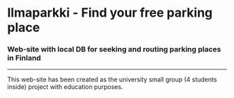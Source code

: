# Ilmaparkki - Find your free parking place
### Web-site with local DB for seeking and routing parking places in Finland
---
This web-site has been created as the university small group (4 students inside) project with education purposes.

